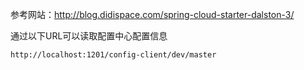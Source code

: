 参考网站：http://blog.didispace.com/spring-cloud-starter-dalston-3/  

通过以下URL可以读取配置中心配置信息
```
http://localhost:1201/config-client/dev/master
```


